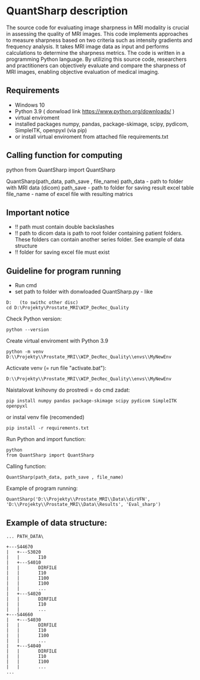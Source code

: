 # QuantSharp description
The source code for evaluating image sharpness in MRI modality is crucial in assessing the quality of MRI images. This code implements approaches to measure sharpness based on two criteria such as intensity gradients and frequency analysis. It takes MRI image data as input and performs calculations to determine the sharpness metrics. The code is written in a programming Python language. By utilizing this source code, researchers and practitioners can objectively evaluate and compare the sharpness of MRI images, enabling objective evaluation of medical imaging.

## Requirements
* Windows 10
* Python 3.9 ( donwload link https://www.python.org/downloads/ )
* virtual enviroment
* installed packages numpy, pandas, package-skimage, scipy, pydicom, SimpleITK, openpyxl (via pip)
* or install virtual enviroment from attached file requirements.txt

## Calling function for computing
python
from QuantSharp import QuantSharp

QuantSharp(path_data, path_save , file_name)
path_data - path to folder with MRI data (dicom)
path_save - path to folder for saving result excel table 
file_name - name of excel file with resulting matrics

## Important notice
* !! path must contain double backslashes
* !! path to dicom data is path to root folder containing patient folders. These folders can contain another series folder. See example of data structure
* !! folder for saving excel file must exist

## Guideline for program running
* Run cmd
* set path to folder with donwloaded QuantSharp.py - like
```
D:   (to swithc other disc)
cd D:\Projekty\Prostate_MRI\WIP_DecRec_Quality
```

Check Python version:
```
python --version
```

Create virtual enviroment with Python 3.9
```
python -m venv D:\\Projekty\\Prostate_MRI\\WIP_DecRec_Quality\\envs\\MyNewEnv
```

Acticvate venv (= run file "activate.bat"):
```
D:\\Projekty\\Prostate_MRI\\WIP_DecRec_Quality\\envs\\MyNewEnv
```

Naistalovat knihovny do prostredi = do cmd zadat:
```
pip install numpy pandas package-skimage scipy pydicom SimpleITK openpyxl
```
or instal venv file (recomended) 
```
pip install -r requirements.txt
```

Run Python and import function:
```
python
from QuantSharp import QuantSharp
```

Calling function:
```
QuantSharp(path_data, path_save , file_name)
```

Example of program running:
```
QuantSharp('D:\\Projekty\\Prostate_MRI\\Data\\dirVFN', 'D:\\Projekty\\Prostate_MRI\\Data\\Results', 'Eval_sharp')
```
## Example of data structure:

```
... PATH_DATA\

+---S44670
|   +---S3020
|   |       I10    
|   +---S4010
|   |       DIRFILE
|   |       I10
|   |       I100
|   |       I100
|   |       ...
|   +---S4020
|   |       DIRFILE
|   |       I10
|   |       ...
+---S44660
|   +---S4030
|   |       DIRFILE
|   |       I10
|   |       I100
|   |       ...    
|   +---S4040
|   |       DIRFILE
|   |       I10
|   |       I100
|   |       ...
...
```

